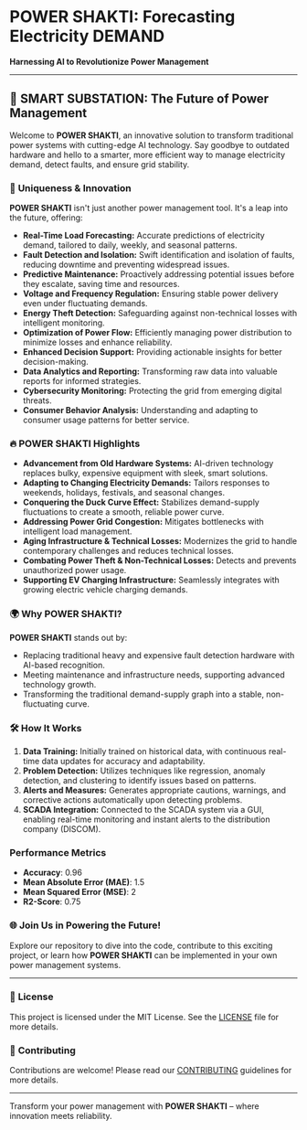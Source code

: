 # **POWER SHAKTI: Forecasting Electricity DEMAND**

**Harnessing AI to Revolutionize Power Management**

---

## 🚀 **SMART SUBSTATION: The Future of Power Management**

Welcome to **POWER SHAKTI**, an innovative solution to transform traditional power systems with cutting-edge AI technology. Say goodbye to outdated hardware and hello to a smarter, more efficient way to manage electricity demand, detect faults, and ensure grid stability.

### 🌟 **Uniqueness & Innovation**

**POWER SHAKTI** isn't just another power management tool. It's a leap into the future, offering:

- **Real-Time Load Forecasting:** Accurate predictions of electricity demand, tailored to daily, weekly, and seasonal patterns.
- **Fault Detection and Isolation:** Swift identification and isolation of faults, reducing downtime and preventing widespread issues.
- **Predictive Maintenance:** Proactively addressing potential issues before they escalate, saving time and resources.
- **Voltage and Frequency Regulation:** Ensuring stable power delivery even under fluctuating demands.
- **Energy Theft Detection:** Safeguarding against non-technical losses with intelligent monitoring.
- **Optimization of Power Flow:** Efficiently managing power distribution to minimize losses and enhance reliability.
- **Enhanced Decision Support:** Providing actionable insights for better decision-making.
- **Data Analytics and Reporting:** Transforming raw data into valuable reports for informed strategies.
- **Cybersecurity Monitoring:** Protecting the grid from emerging digital threats.
- **Consumer Behavior Analysis:** Understanding and adapting to consumer usage patterns for better service.

### 🔥 **POWER SHAKTI Highlights**

- **Advancement from Old Hardware Systems:** AI-driven technology replaces bulky, expensive equipment with sleek, smart solutions.
- **Adapting to Changing Electricity Demands:** Tailors responses to weekends, holidays, festivals, and seasonal changes.
- **Conquering the Duck Curve Effect:** Stabilizes demand-supply fluctuations to create a smooth, reliable power curve.
- **Addressing Power Grid Congestion:** Mitigates bottlenecks with intelligent load management.
- **Aging Infrastructure & Technical Losses:** Modernizes the grid to handle contemporary challenges and reduces technical losses.
- **Combating Power Theft & Non-Technical Losses:** Detects and prevents unauthorized power usage.
- **Supporting EV Charging Infrastructure:** Seamlessly integrates with growing electric vehicle charging demands.

### 🌍 **Why POWER SHAKTI?**

**POWER SHAKTI** stands out by:
- Replacing traditional heavy and expensive fault detection hardware with AI-based recognition.
- Meeting maintenance and infrastructure needs, supporting advanced technology growth.
- Transforming the traditional demand-supply graph into a stable, non-fluctuating curve.

### 🛠️ **How It Works**

1. **Data Training:** Initially trained on historical data, with continuous real-time data updates for accuracy and adaptability.
2. **Problem Detection:** Utilizes techniques like regression, anomaly detection, and clustering to identify issues based on patterns.
3. **Alerts and Measures:** Generates appropriate cautions, warnings, and corrective actions automatically upon detecting problems.
4. **SCADA Integration:** Connected to the SCADA system via a GUI, enabling real-time monitoring and instant alerts to the distribution company (DISCOM).

### Performance Metrics
- **Accuracy**: 0.96
- **Mean Absolute Error (MAE)**: 1.5
- **Mean Squared Error (MSE)**: 2
- **R2-Score**: 0.75

### 🌐 **Join Us in Powering the Future!**

Explore our repository to dive into the code, contribute to this exciting project, or learn how **POWER SHAKTI** can be implemented in your own power management systems.

---

### 📜 **License**

This project is licensed under the MIT License. See the [LICENSE](LICENSE) file for more details.

### 🤝 **Contributing**

Contributions are welcome! Please read our [CONTRIBUTING](CONTRIBUTING.md) guidelines for more details.

---

Transform your power management with **POWER SHAKTI** – where innovation meets reliability.

